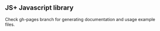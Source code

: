 ## JS+ Javascript library

Check gh-pages branch for generating documentation and usage example files.
